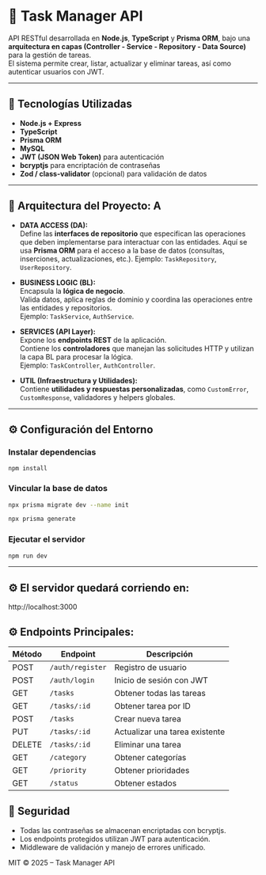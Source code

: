 # 🧠 Task Manager API

API RESTful desarrollada en **Node.js**, **TypeScript** y **Prisma ORM**, bajo una **arquitectura en capas (Controller - Service - Repository - Data Source)** para la gestión de tareas.  
El sistema permite crear, listar, actualizar y eliminar tareas, así como autenticar usuarios con JWT.

---

## 🚀 Tecnologías Utilizadas

- **Node.js + Express**
- **TypeScript**
- **Prisma ORM**
- **MySQL**
- **JWT (JSON Web Token)** para autenticación
- **bcryptjs** para encriptación de contraseñas
- **Zod / class-validator** (opcional) para validación de datos

---

## 🧩 Arquitectura del Proyecto: A

- **DATA ACCESS (DA):**  
  Define las **interfaces de repositorio** que especifican las operaciones que deben implementarse para interactuar con las entidades.
  Aquí se usa **Prisma ORM** para el acceso a la base de datos (consultas, inserciones, actualizaciones, etc.).
  Ejemplo: `TaskRepository`, `UserRepository`.

- **BUSINESS LOGIC (BL):**  
  Encapsula la **lógica de negocio**.  
  Valida datos, aplica reglas de dominio y coordina las operaciones entre las entidades y repositorios.  
  Ejemplo: `TaskService`, `AuthService`.

- **SERVICES (API Layer):**  
  Expone los **endpoints REST** de la aplicación.  
  Contiene los **controladores** que manejan las solicitudes HTTP y utilizan la capa BL para procesar la lógica.  
  Ejemplo: `TaskController`, `AuthController`.

- **UTIL (Infraestructura y Utilidades):**  
  Contiene **utilidades y respuestas personalizadas**, como `CustomError`, `CustomResponse`, validadores y helpers globales.

---

## ⚙️ Configuración del Entorno

### Instalar dependencias

`npm install `

### Vincular la base de datos

```bash
npx prisma migrate dev --name init
```

```bash
npx prisma generate
```

### Ejecutar el servidor

```bash
npm run dev
```

---

## ⚙️ El servidor quedará corriendo en:

http://localhost:3000

## ⚙️ Endpoints Principales:

| Método | Endpoint         | Descripción                    |
| ------ | ---------------- | ------------------------------ |
| POST   | `/auth/register` | Registro de usuario            |
| POST   | `/auth/login`    | Inicio de sesión con JWT       |
| GET    | `/tasks`         | Obtener todas las tareas       |
| GET    | `/tasks/:id`     | Obtener tarea por ID           |
| POST   | `/tasks`         | Crear nueva tarea              |
| PUT    | `/tasks/:id`     | Actualizar una tarea existente |
| DELETE | `/tasks/:id`     | Eliminar una tarea             |
| GET    | `/category`      | Obtener categorías             |
| GET    | `/priority`      | Obtener prioridades            |
| GET    | `/status`        | Obtener estados                |

## 🧩 Seguridad

- Todas las contraseñas se almacenan encriptadas con bcryptjs.
- Los endpoints protegidos utilizan JWT para autenticación.
- Middleware de validación y manejo de errores unificado.

MIT © 2025 – Task Manager API
